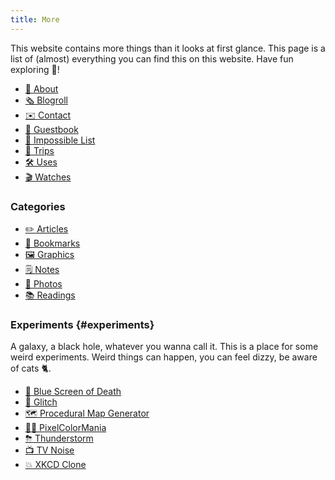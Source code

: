 ```yaml
---
title: More
---
```


This website contains more things than it looks at first glance. This page is a list of (almost) everything you can find this on this website. Have fun exploring 🧭!

<!--more-->

<div class='terms grid bold'>

- [🧁 About](/about/)
- [🗞️ Blogroll](/blogroll/)
- [✉️ Contact](/contact/)
- [📖 Guestbook](/guestbook/)
- [🚀 Impossible List](/impossible-list/)
- [🚆 Trips](/trips/)
- [🛠 Uses](/uses/)
- [🎬 Watches](/watches/)

</div>

### Categories

<div class='terms grid bold'>

- [✏️ Articles](/articles/)
- [🔖 Bookmarks](/bookmarks/)
- [🖼️ Graphics](/graphics/)
- [🗒️ Notes](/notes/)
- [📸 Photos](/photos/)
- [📚 Readings](/readings/)

</div>

### Experiments {#experiments}

A galaxy, a black hole, whatever you wanna call it. This is a place for some weird experiments.
Weird things can happen, you can feel dizzy, be aware of cats 🐈. <span id='trigger' hidden title='Click here, NOW!'>Or they might bite you!</span>

<div id='experiments-list' class='terms grid bold'>

- [🔵 Blue Screen of Death](../minisites/bsod/)
- [📡 Glitch](../minisites/glitch/)
- [🗺 Procedural Map Generator](../minisites/mapgen/)
- [🏳️‍🌈 PixelColorMania](../minisites/pixelcolormania/)
- [⛈ Thunderstorm](../minisites/thunderstorm/)
- [📺 TV Noise](../minisites/tv-noise/)
- [💥 XKCD Clone](http://xkcd.hacdia.sh/)

</div>

<audio id="music" loop>
  <source src="https://cdn.hacdias.com/media/nyan-cat.mp3" type="audio/mpeg">
</audio>

<script>
const trigger = document.getElementById('trigger')
const experiments = document.getElementById('experiments-list')
const experimentsLinks = experiments.querySelectorAll('a')
const musicEl = document.getElementById('music')

trigger.hidden = false
musicEl.currentTime = 0
musicEl.load()

Array.from(experimentsLinks).forEach(el => {
  el.addEventListener('mouseenter', () => {
    if (experiments.classList.contains('nyan')) musicEl.play()
  })

  el.addEventListener('mouseleave', () => {
    if (experiments.classList.contains('nyan')) musicEl.pause()
  })
})

trigger.addEventListener('click', async () => {
  experiments.classList.toggle('nyan')
  trigger.classList.toggle('dn')
})
</script>
